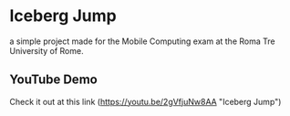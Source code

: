 # Iceberg Jump
a simple project made for the Mobile Computing exam at the Roma Tre University of Rome.

## YouTube Demo
Check it out at this link (https://youtu.be/2gVfjuNw8AA "Iceberg Jump")
